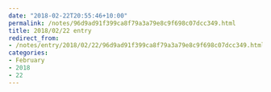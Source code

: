 ```yaml
---
date: "2018-02-22T20:55:46+10:00"
permalink: /notes/96d9ad91f399ca8f79a3a79e8c9f698c07dcc349.html
title: 2018/02/22 entry
redirect_from:
- /notes/entry/2018/02/22/96d9ad91f399ca8f79a3a79e8c9f698c07dcc349.html
categories:
- February
- 2018
- 22
---
```

